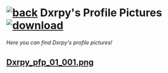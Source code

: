 #  [![back](https://cdn.discordapp.com/emojis/887168885747511396?size=32)](https://reper2.github.io/downloadable-files/secret/archive/v1.1.0/pfp) Dxrpy's Profile Pictures [![download](https://cdn.discordapp.com/emojis/885670815725674527.png?size=32)](https://raw.githubusercontent.com/Reper2/downloadable-files/master/secret/archive/v1.1.0/pfp/Dxrpy.md)
###### Here you can find Dxrpy's profile pictures!

[Dxrpy_pfp_01_001.png](https://cdn.discordapp.com/avatars/417939249942233088/43735a86a882fa368a8391d77dc6ab37.png?size=4096)
---
